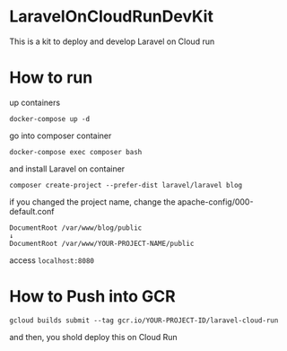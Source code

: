 # LaravelOnCloudRunDevKit
This is a kit to deploy and develop Laravel on Cloud run

# How to run

up containers

`docker-compose up -d`

go into composer container

`docker-compose exec composer bash`

and install Laravel on container

`composer create-project --prefer-dist laravel/laravel blog`

if you changed the project name, change the apache-config/000-default.conf
```
DocumentRoot /var/www/blog/public
↓
DocumentRoot /var/www/YOUR-PROJECT-NAME/public
```

access `localhost:8080` 



# How to Push into GCR

`gcloud builds submit --tag gcr.io/YOUR-PROJECT-ID/laravel-cloud-run`

and then, you shold deploy this on Cloud Run
